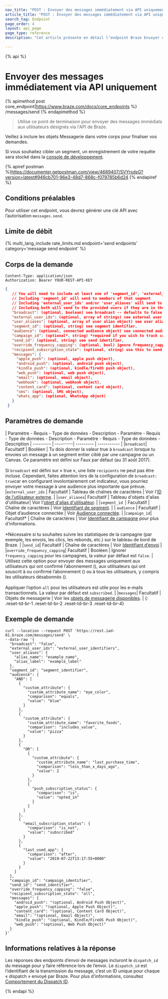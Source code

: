 ```yaml
---
nav_title: "POST : Envoyer des messages immédiatement via API uniquement"
article_title: "POST : Envoyer des messages immédiatement via API uniquement"
search_tag: Endpoint
page_order: 4
layout: api_page
page_type: reference
description: "Cet article présente en détail l’endpoint Braze Envoyer des messages immédiatement via API uniquement."

---
```

{% api %}
# Envoyer des messages immédiatement via API uniquement
{% apimethod post core_endpoint|https://www.braze.com/docs/core_endpoints %}
/messages/send
{% endapimethod %}

> Utilise ce point de terminaison pour envoyer des messages immédiats aux utilisateurs désignés via l'API de Braze. 

Veillez à inclure les objets Messagerie dans votre corps pour finaliser vos demandes.

Si vous souhaitez cibler un segment, un enregistrement de votre requête sera stocké dans la [console de développement](https://dashboard.braze.com/app_settings/developer_console/activitylog/).

{% apiref postman %}https://documenter.getpostman.com/view/4689407/SVYrsdsG?version=latest#946cb701-96e3-48d7-868c-f079785b6d24 {% endapiref %}

## Conditions préalables

Pour utiliser cet endpoint, vous devrez générer une clé API avec l’autorisation `messages.send`.

## Limite de débit

{% multi_lang_include rate_limits.md endpoint='send endpoints' category='message send endpoint' %}

## Corps de la demande

```
Content-Type: application/json
Authorization: Bearer YOUR-REST-API-KEY
```

```json
{
   // You will need to include at least one of 'segment_id', 'external_user_ids', and 'audience'
   // Including 'segment_id' will send to members of that segment
   // Including 'external_user_ids' and/or 'user_aliases' will send to those users
   // Including both will send to the provided users if they are in the segment
   "broadcast": (optional, boolean) see broadcast -- defaults to false on 8/31/17, must be set to true if no external_user_ids or aliases are provided,
   "external_user_ids": (optional, array of strings) see external user identifier,
   "user_aliases": (optional, array of user alias object) see user alias,
   "segment_id": (optional, string) see segment identifier,
   "audience": (optional, connected audience object) see connected audience,
   "campaign_id": (optional*, string) *required if you wish to track campaign stats (for example, sends, clicks, bounces, etc). see campaign identifier,
   "send_id": (optional, string) see send identifier,
   "override_frequency_capping": (optional, bool) ignore frequency_capping for campaigns, defaults to false,
   "recipient_subscription_state": (optional, string) use this to send messages to only users who have opted in ('opted_in'), only users who have subscribed or are opted in ('subscribed') or to all users, including unsubscribed users ('all'), the latter being useful for transactional email messaging. Defaults to 'subscribed',
   "messages": {
     "apple_push": (optional, apple push object),
     "android_push": (optional, android push object),
     "kindle_push": (optional, kindle/fireOS push object),
     "web_push": (optional, web push object),
     "email": (optional, email object),
     "webhook": (optional, webhook object),
     "content_card": (optional, content card object),
     "sms": (optional, SMS object),
     "whats_app": (optional, WhatsApp object)
   }
 }
```

## Paramètres de demande

| Paramètre - Requis - Type de données - Description - Paramètre - Requis - Type de données - Description - Paramètre - Requis - Type de données - Description
| --------- | ---------| --------- | ----------- |
|`broadcast`| Facultatif | Booléen | Tu dois donner la valeur true à `broadcast` lorsque tu envoies un message à un segment entier ciblé par une campagne ou un Canvas. Ce paramètre est défini sur Faux par défaut (au 31 août 2017). <br><br> Si `broadcast` est défini sur « true », une liste `recipients` ne peut pas être incluse. Cependant, faites attention lors de la configuration de `broadcast: true`car en configurant involontairement cet indicateur, vous pourriez envoyer votre message à une audience plus importante que prévue.
|`external_user_ids` | Facultatif | Tableau de chaînes de caractères | Voir l'[ID de l'utilisateur externe]({{site.baseurl}}/api/objects_filters/user_attributes_object/#braze-user-profile-fields). |
|`user_aliases`| Facultatif | Tableau d'objets d'alias d'utilisateur| Voir l'[objet d'alias d'utilisateur]({{site.baseurl}}/api/objects_filters/user_alias_object/). |
|`segment_id `| Facultatif | Chaîne de caractères | Voir [Identifiant de segment]({{site.baseurl}}/api/identifier_types/). |
| `audience` | Facultatif | Objet d’audience connectée | Voir [Audience connectée]({{site.baseurl}}/api/objects_filters/connected_audience/). |
|`campaign_id`| Facultatif* | Chaîne de caractères | Voir [Identifiant de campagne]({{site.baseurl}}/api/identifier_types/) pour plus d'informations. <br><br>\*Nécessaire si tu souhaites suivre les statistiques de la campagne (par exemple, les envois, les clics, les rebonds, etc.) sur le tableau de bord de Braze. |
|`send_id`| Facultatif | Chaîne de caractères | Voir [Identifiant d’envoi]({{site.baseurl}}/api/identifier_types/) |
|`override_frequency_capping`| Facultatif | Booléen | Ignorer `frequency_capping` pour les campagnes, la valeur par défaut est `false`. |
Utilisez cette option pour envoyer des messages uniquement aux utilisateurs qui ont confirmé l’abonnement (), aux utilisateurs qui ont souscrit à ou confirmé l’abonnement () ou à tous les utilisateurs, y compris les utilisateurs désabonnés (). <br><br>Appliquer l’option `all` pour les utilisateurs est utile pour les e-mails transactionnels. La valeur par défaut est `subscribed`. |
|`messages`| Facultatif | Objets de messagerie | Voir les [objets de messagerie disponibles]({{site.baseurl}}/api/objects_filters/#messaging-objects). |
{: .reset-td-br-1 .reset-td-br-2 .reset-td-br-3  .reset-td-br-4}

## Exemple de demande
```
curl --location --request POST 'https://rest.iad-01.braze.com/messages/send' \
--data-raw '{
  "broadcast": "false",
  "external_user_ids": "external_user_identifiers",
  "user_aliases": {
    "alias_name": "example_name",
    "alias_label": "example_label"
  },
  "segment_id": "segment_identifier",
  "audience": {
    "AND": [
      {
        "custom_attribute": {
          "custom_attribute_name": "eye_color",
          "comparison": "equals",
          "value": "blue"
        }
      },
      {
        "custom_attribute": {
          "custom_attribute_name": "favorite_foods",
          "comparison": "includes_value",
          "value": "pizza"
        }
      },
      {
        "OR": [
          {
            "custom_attribute": {
              "custom_attribute_name": "last_purchase_time",
              "comparison": "less_than_x_days_ago",
              "value": 2
            }
          },
          {
            "push_subscription_status": {
              "comparison": "is",
              "value": "opted_in"
            }
          }
        ]
      },
      {
        "email_subscription_status": {
          "comparison": "is_not",
          "value": "subscribed"
        }
      },
      {
        "last_used_app": {
          "comparison": "after",
          "value": "2019-07-22T13:17:55+0000"
        }
      }
    ]
  },
  "campaign_id": "campaign_identifier",
  "send_id": "send_identifier",
  "override_frequency_capping": "false",
  "recipient_subscription_state": "all",
  "messages": {
    "android_push": "(optional, Android Push Object)",
    "apple_push": "(optional, Apple Push Object)",
    "content_card": "(optional, Content Card Object)",
    "email": "(optional, Email Object)",
    "kindle_push": "(optional, Kindle/FireOS Push Object)",
    "web_push": "(optional, Web Push Object)"
  }
}'
```

## Informations relatives à la réponse

Les réponses des endpoints d’envoi de messages incluront le `dispatch_id` du message pour y faire référence lors de l’envoi. Le `dispatch_id` est l’identifiant de la transmission du message, c’est un ID unique pour chaque « dispatch » envoyé par Braze. Pour plus d'informations, consultez [Comportement du Dispatch ID]({{site.baseurl}}/help/help_articles/data/dispatch_id/).

{% endapi %}


